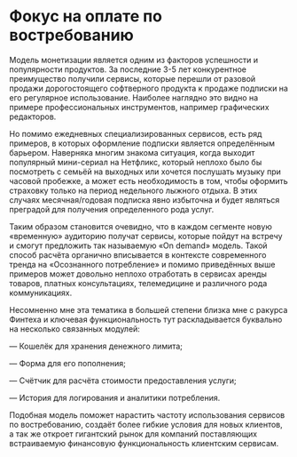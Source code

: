 # Фокус на оплате по востребованию

Модель монетизации является одним из факторов успешности и популярности продуктов. За последние 3-5 лет конкурентное преимущество получили сервисы, которые перешли от разовой продажи дорогостоящего софтверного продукта к продаже подписки на его регулярное использование. Наиболее наглядно это видно на примере профессиональных инструментов, например графических редакторов.

Но помимо ежедневных специализированных сервисов, есть ряд примеров, в которых оформление подписки является определённым барьером. Наверняка многим знакома ситуация, когда выходит популярный мини-сериал на Нетфликс, который неплохо было бы посмотреть с семьёй на выходных или хочется послушать музыку при часовой пробежке, а может есть необходимость в том, чтобы оформить страховку только на период недельного лыжного отдыха. В этих случаях месячная/годовая подписка явно избыточна и будет являться преградой для получения определенного рода услуг.

Таким образом становится очевидно, что в каждом сегменте новую «временную» аудиторию получат сервисы, которые пойдут на встречу и смогут предложить так называемую «On demand» модель. Такой способ расчёта органично вписывается в контексте современного тренда на «Осознанного потребление» и помимо приведённых выше примеров может довольно неплохо отработать в сервисах аренды товаров, платных консультациях, телемедицине и различного рода коммуникациях.

Несомненно мне эта тематика в большей степени близка мне с ракурса Финтеха и ключевая функциональность тут раскладывается буквально на несколько связанных модулей:

— Кошелёк для хранения денежного лимита;

— Форма для его пополнения;

— Счётчик для расчёта стоимости предоставления услуги;

— История для логирования и аналитики потребления.

Подобная модель поможет нарастить частоту использования сервисов по востребованию, создаёт более гибкие условия для новых клиентов, а так же откроет гигантский рынок для компаний поставляющих встраиваемую финансовую функциональность клиентским сервисам.